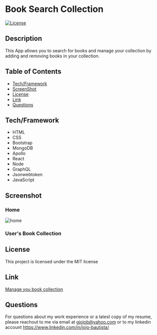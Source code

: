 # Book Search Collection

[![License](https://img.shields.io/badge/License-MIT-brightgreen.svg)](https://opensource.org/licenses/MIT)

## Description
This App allows you to search for books and manage your collection by adding and removing books in your collection.

## Table of Contents
* [Tech/Framework](#tech) 
* [ScreenShot](#screenshot) 
* [License](#license)
* [Link](#link) 
* [Questions](#questions)

## Tech/Framework <a id="tech"></a>
* HTML
* CSS
* Bootstrap
* MongoDB
* Apollo
* React
* Node
* GraphQL
* Jsonwebtoken
* JavaScript

## Screenshot <a id="screenshot"></a>

### Home 
![home](https://user-images.githubusercontent.com/90885263/158224574-a8e0f9cf-d288-421f-96ab-d15d9674c2c6.jpg)

### User's Book Collection


## License <a id="license"></a>
This project is licensed under the MIT license

## Link <a id="link"></a>
[Manage you book collection](https://book-search-collection.herokuapp.com/)

## Questions <a id="questions"></a>
For questions about my work experience or a latest copy of my resume, please reachout to me via email at gjojob@yahoo.com or to my linkedin account https://www.linkedin.com/in/jojo-bautista/
